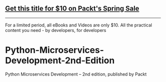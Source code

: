 ## [Get this title for $10 on Packt's Spring Sale](https://www.packt.com/B17108?utm_source=github&utm_medium=packt-github-repo&utm_campaign=spring_10_dollar_2022)
-----
For a limited period, all eBooks and Videos are only $10. All the practical content you need \- by developers, for developers

# Python-Microservices-Development-2nd-Edition
Python Microservices Development – 2nd edition, published by Packt
